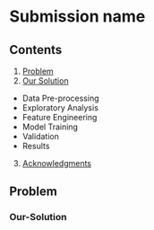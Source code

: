 # Submission name


## Contents

1. [Problem](#Problem)
2. [Our Solution](#Our-Solution)
  * Data Pre-processing
  * Exploratory Analysis
  * Feature Engineering
  * Model Training
  * Validation
  * Results
3. [Acknowledgments](#acknowledgments)

## Problem

### Our-Solution
